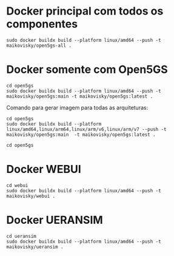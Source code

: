 # Docker principal com todos os componentes 

```
sudo docker buildx build --platform linux/amd64 --push -t maikovisky/open5gs-all .
```

# Docker somente com Open5GS
```
cd open5gs
sudo docker buildx build --platform linux/amd64 --push -t maikovisky/open5gs:main -t maikovisky/open5gs:latest .
```

Comando para gerar imagem para todas as arquiteturas:

```
cd open5gs
sudo docker buildx build --platform linux/amd64,linux/arm64,linux/arm/v6,linux/arm/v7 --push -t maikovisky/open5gs:main  -t maikovisky/open5gs:latest .
```


```
cd open5gs
```

# Docker WEBUI

```
cd webui
sudo docker buildx build --platform linux/amd64 --push -t maikovisky/webui .
```

# Docker UERANSIM

```
cd ueransim
sudo docker buildx build --platform linux/amd64 --push -t maikovisky/ueransim .
```
